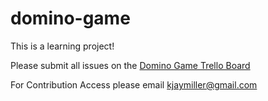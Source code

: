 # domino-game
This is a learning project!

Please submit all issues on the [Domino Game Trello Board](https://trello.com/b/nrGkYhmK)

For Contribution Access please email kjaymiller@gmail.com
